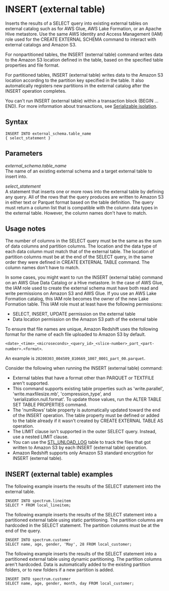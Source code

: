 # INSERT \(external table\)<a name="r_INSERT_external_table"></a>

Inserts the results of a SELECT query into existing external tables on external catalog such as for AWS Glue, AWS Lake Formation, or an Apache Hive metastore\. Use the same AWS Identity and Access Management \(IAM\) role used for the CREATE EXTERNAL SCHEMA command to interact with external catalogs and Amazon S3\.

For nonpartitioned tables, the INSERT \(external table\) command writes data to the Amazon S3 location defined in the table, based on the specified table properties and file format\.

For partitioned tables, INSERT \(external table\) writes data to the Amazon S3 location according to the partition key specified in the table\. It also automatically registers new partitions in the external catalog after the INSERT operation completes\.

You can't run INSERT \(external table\) within a transaction block \(BEGIN \.\.\. END\)\. For more information about transactions, see [Serializable isolation](c_serial_isolation.md)\. 

## Syntax<a name="r_INSERT_external_table-synopsis"></a>

```
INSERT INTO external_schema.table_name
{ select_statement }
```

## Parameters<a name="r_INSERT_external_table-parameters"></a>

 *external\_schema\.table\_name*   
The name of an existing external schema and a target external table to insert into\.

 *select\_statement*   
A statement that inserts one or more rows into the external table by defining any query\. All of the rows that the query produces are written to Amazon S3 in either text or Parquet format based on the table definition\. The query must return a column list that is compatible with the column data types in the external table\. However, the column names don't have to match\.

## Usage notes<a name="r_INSERT_external_table_usage_notes"></a>

The number of columns in the SELECT query must be the same as the sum of data columns and partition columns\. The location and the data type of each data column must match that of the external table\. The location of partition columns must be at the end of the SELECT query, in the same order they were defined in CREATE EXTERNAL TABLE command\. The column names don't have to match\.

In some cases, you might want to run the INSERT \(external table\) command on an AWS Glue Data Catalog or a Hive metastore\. In the case of AWS Glue, the IAM role used to create the external schema must have both read and write permissions on Amazon S3 and AWS Glue\. If you use an AWS Lake Formation catalog, this IAM role becomes the owner of the new Lake Formation table\. This IAM role must at least have the following permissions: 
+ SELECT, INSERT, UPDATE permission on the external table
+ Data location permission on the Amazon S3 path of the external table

To ensure that file names are unique, Amazon Redshift uses the following format for the name of each file uploaded to Amazon S3 by default\. 

`<date>_<time>_<microseconds>_<query_id>_<slice-number>_part_<part-number>.<format>`\.

An example is `20200303_004509_810669_1007_0001_part_00.parquet`\.

Consider the following when running the INSERT \(external table\) command:
+ External tables that have a format other than PARQUET or TEXTFILE aren't supported\.
+ This command supports existing table properties such as 'write\.parallel', 'write\.maxfilesize\.mb', 'compression\_type’, and 'serialization\.null\.format'\. To update those values, run the ALTER TABLE SET TABLE PROPERTIES command\.
+ The 'numRows’ table property is automatically updated toward the end of the INSERT operation\. The table property must be defined or added to the table already if it wasn't created by CREATE EXTERNAL TABLE AS operation\.
+ The LIMIT clause isn't supported in the outer SELECT query\. Instead, use a nested LIMIT clause\.
+ You can use the [STL\_UNLOAD\_LOG](r_STL_UNLOAD_LOG.md) table to track the files that got written to Amazon S3 by each INSERT \(external table\) operation\.
+ Amazon Redshift supports only Amazon S3 standard encryption for INSERT \(external table\)\.

## INSERT \(external table\) examples<a name="c_Examples_of_INSERT_external_table"></a>

The following example inserts the results of the SELECT statement into the external table\.

```
INSERT INTO spectrum.lineitem
SELECT * FROM local_lineitem;
```

The following example inserts the results of the SELECT statement into a partitioned external table using static partitioning\. The partition columns are hardcoded in the SELECT statement\. The partition columns must be at the end of the query\.

```
INSERT INTO spectrum.customer
SELECT name, age, gender, 'May', 28 FROM local_customer;
```

The following example inserts the results of the SELECT statement into a partitioned external table using dynamic partitioning\. The partition columns aren't hardcoded\. Data is automatically added to the existing partition folders, or to new folders if a new partition is added\.

```
INSERT INTO spectrum.customer
SELECT name, age, gender, month, day FROM local_customer;
```